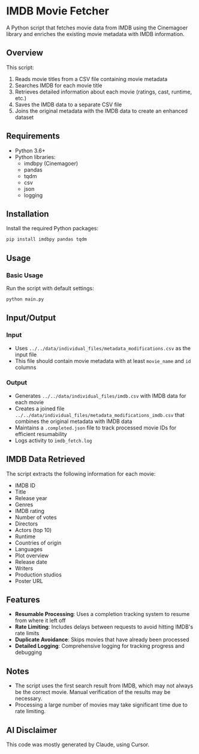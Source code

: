 # IMDB Movie Fetcher

A Python script that fetches movie data from IMDB using the Cinemagoer library and enriches the existing movie metadata with IMDB information.

## Overview

This script:
1. Reads movie titles from a CSV file containing movie metadata
2. Searches IMDB for each movie title
3. Retrieves detailed information about each movie (ratings, cast, runtime, etc.)
4. Saves the IMDB data to a separate CSV file
5. Joins the original metadata with the IMDB data to create an enhanced dataset

## Requirements

- Python 3.6+
- Python libraries: 
  - imdbpy (Cinemagoer)
  - pandas
  - tqdm
  - csv
  - json
  - logging

## Installation

Install the required Python packages:
```bash
pip install imdbpy pandas tqdm
```

## Usage

### Basic Usage

Run the script with default settings:
```bash
python main.py
```

## Input/Output

### Input
- Uses `../../data/individual_files/metadata_modifications.csv` as the input file
- This file should contain movie metadata with at least `movie_name` and `id` columns

### Output
- Generates `../../data/individual_files/imdb.csv` with IMDB data for each movie
- Creates a joined file `../../data/individual_files/metadata_modifications_imdb.csv` that combines the original metadata with IMDB data
- Maintains a `.completed.json` file to track processed movie IDs for efficient resumability
- Logs activity to `imdb_fetch.log`

## IMDB Data Retrieved

The script extracts the following information for each movie:
- IMDB ID
- Title
- Release year
- Genres
- IMDB rating
- Number of votes
- Directors
- Actors (top 10)
- Runtime
- Countries of origin
- Languages
- Plot overview
- Release date
- Writers
- Production studios
- Poster URL

## Features

- **Resumable Processing**: Uses a completion tracking system to resume from where it left off
- **Rate Limiting**: Includes delays between requests to avoid hitting IMDB's rate limits
- **Duplicate Avoidance**: Skips movies that have already been processed
- **Detailed Logging**: Comprehensive logging for tracking progress and debugging

## Notes

- The script uses the first search result from IMDB, which may not always be the correct movie. Manual verification of the results may be necessary.
- Processing a large number of movies may take significant time due to rate limiting.

## AI Disclaimer

This code was mostly generated by Claude, using Cursor.

